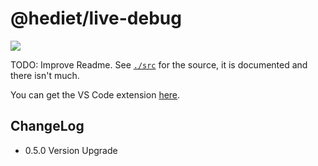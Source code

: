 # @hediet/live-debug

[![](https://img.shields.io/twitter/follow/hediet_dev.svg?style=social)](https://twitter.com/intent/follow?screen_name=hediet_dev)

TODO: Improve Readme.
See [`./src`](./src) for the source, it is documented and there isn't much.

You can get the VS Code extension [here](https://marketplace.visualstudio.com/items?itemName=hediet.live-debug-vscode).

## ChangeLog

-   0.5.0 Version Upgrade
